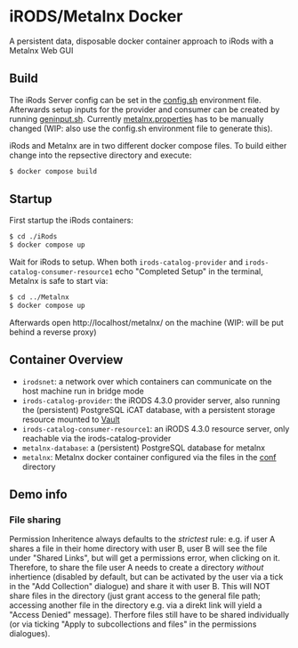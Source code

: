 # iRODS/Metalnx Docker

A persistent data, disposable docker container approach to iRods with a Metalnx Web GUI

## Build

The iRods Server config can be set in the [config.sh](./iRods/config.sh) environment file. 
Afterwards setup inputs for the provider and consumer can be created by running [geninput.sh](./iRods/geninput.sh).
Currently [metalnx.properties](./Metalnx/conf/metalnx.properties) has to be manually changed (WIP: also use the config.sh environment file to generate this).

iRods and Metalnx are in two different docker compose files. To build either change into the repsective directory and execute:
```bash
$ docker compose build
```

## Startup

First startup the iRods containers:
```bash
$ cd ./iRods
$ docker compose up
```
Wait for iRods to setup. When both `irods-catalog-provider` and `irods-catalog-consumer-resource1` echo "Completed Setup" in the terminal, Metalnx is safe to start via:
```bash
$ cd ../Metalnx
$ docker compose up
```
Afterwards open http://localhost/metalnx/ on the machine (WIP: will be put behind a reverse proxy)


## Container Overview

- `irodsnet`: a network over which containers can communicate on the host machine run in bridge mode
- `irods-catalog-provider`: the iRODS 4.3.0 provider server, also running the (persistent) PostgreSQL iCAT database, with a persistent storage resource mounted to [Vault](./Vault)
- `irods-catalog-consumer-resource1`: an iRODS 4.3.0 resource server, only reachable via the irods-catalog-provider
- `metalnx-database`: a (persistent) PostgreSQL database for metalnx
- `metalnx`: Metalnx docker container configured via the files in the [conf](./Metalnx/conf) directory

## Demo info

### File sharing

Permission Inheritence always defaults to the *strictest* rule: e.g. if user A shares a file in their home directory with user B, user B will see the file under "Shared Links", but will get a permissions error, when clicking on it. Therefore, to share the file user A needs to create a directory *without* inhertience (disabled by default, but can be activated by the user via a tick in the "Add Collection" dialogue) and share it with user B. This will NOT share files in the directory (just grant access to the general file path; accessing another file in the directory e.g. via a direkt link will yield a "Access Denied" message). Therfore files still have to be shared individually (or via ticking "Apply to subcollections and files" in the permissions dialogues). 
